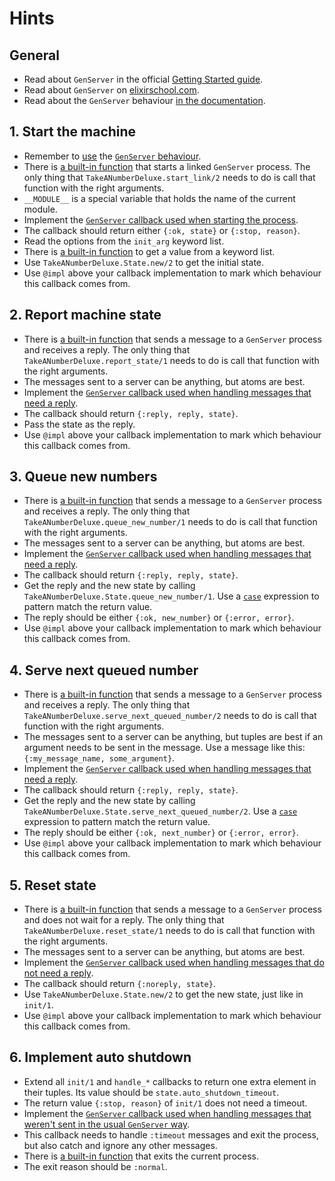 # Hints

## General

- Read about `GenServer` in the official [Getting Started guide][getting-started-genserver].
- Read about `GenServer` on [elixirschool.com][elixir-school-genserver].
- Read about the `GenServer` behaviour [in the documentation][genserver].

## 1. Start the machine

- Remember to [use][use] the [`GenServer` behaviour][genserver].
- There is [a built-in function][start-link] that starts a linked `GenServer` process. The only thing that `TakeANumberDeluxe.start_link/2` needs to do is call that function with the right arguments.
- `__MODULE__` is a special variable that holds the name of the current module.
- Implement the [`GenServer` callback used when starting the process][init].
- The callback should return either `{:ok, state}` or `{:stop, reason}`.
- Read the options from the `init_arg` keyword list.
- There is [a built-in function][keyword-get] to get a value from a keyword list.
- Use `TakeANumberDeluxe.State.new/2` to get the initial state.
- Use `@impl` above your callback implementation to mark which behaviour this callback comes from.

## 2. Report machine state

- There is [a built-in function][call] that sends a message to a `GenServer` process and receives a reply. The only thing that `TakeANumberDeluxe.report_state/1` needs to do is call that function with the right arguments.
- The messages sent to a server can be anything, but atoms are best.
- Implement the [`GenServer` callback used when handling messages that need a reply][handle-call].
- The callback should return `{:reply, reply, state}`.
- Pass the state as the reply.
- Use `@impl` above your callback implementation to mark which behaviour this callback comes from.

## 3. Queue new numbers

- There is [a built-in function][call] that sends a message to a `GenServer` process and receives a reply. The only thing that `TakeANumberDeluxe.queue_new_number/1` needs to do is call that function with the right arguments.
- The messages sent to a server can be anything, but atoms are best.
- Implement the [`GenServer` callback used when handling messages that need a reply][handle-call].
- The callback should return `{:reply, reply, state}`.
- Get the reply and the new state by calling `TakeANumberDeluxe.State.queue_new_number/1`. Use a [`case`][case] expression to pattern match the return value.
- The reply should be either `{:ok, new_number}` or `{:error, error}`.
- Use `@impl` above your callback implementation to mark which behaviour this callback comes from.

## 4. Serve next queued number

- There is [a built-in function][call] that sends a message to a `GenServer` process and receives a reply. The only thing that `TakeANumberDeluxe.serve_next_queued_number/2` needs to do is call that function with the right arguments.
- The messages sent to a server can be anything, but tuples are best if an argument needs to be sent in the message. Use a message like this: `{:my_message_name, some_argument}`.
- Implement the [`GenServer` callback used when handling messages that need a reply][handle-call].
- The callback should return `{:reply, reply, state}`.
- Get the reply and the new state by calling `TakeANumberDeluxe.State.serve_next_queued_number/2`. Use a [`case`][case] expression to pattern match the return value.
- The reply should be either `{:ok, next_number}` or `{:error, error}`.
- Use `@impl` above your callback implementation to mark which behaviour this callback comes from.

## 5. Reset state

- There is [a built-in function][cast] that sends a message to a `GenServer` process and does not wait for a reply. The only thing that `TakeANumberDeluxe.reset_state/1` needs to do is call that function with the right arguments.
- The messages sent to a server can be anything, but atoms are best.
- Implement the [`GenServer` callback used when handling messages that do not need a reply][handle-cast].
- The callback should return `{:noreply, state}`.
- Use `TakeANumberDeluxe.State.new/2` to get the new state, just like in `init/1`.
- Use `@impl` above your callback implementation to mark which behaviour this callback comes from.

## 6. Implement auto shutdown

- Extend all `init/1` and `handle_*` callbacks to return one extra element in their tuples. Its value should be `state.auto_shutdown_timeout`.
- The return value `{:stop, reason}` of `init/1` does not need a timeout.
- Implement the [`GenServer` callback used when handling messages that weren't sent in the usual `GenServer` way][handle-info].
- This callback needs to handle `:timeout` messages and exit the process, but also catch and ignore any other messages.
- There is [a built-in function][exit] that exits the current process.
- The exit reason should be `:normal`.

[getting-started-genserver]: https://elixir-lang.org/getting-started/mix-otp/genserver.html
[elixir-school-genserver]: https://elixirschool.com/en/lessons/advanced/otp_concurrency
[genserver]: https://hexdocs.pm/elixir/GenServer.html
[use]: https://hexdocs.pm/elixir/Kernel.html#use/2
[impl]: https://hexdocs.pm/elixir/Module.html#module-impl
[start-link]: https://hexdocs.pm/elixir/GenServer.html#start_link/3
[call]: https://hexdocs.pm/elixir/GenServer.html#call/2
[cast]: https://hexdocs.pm/elixir/GenServer.html#cast/2
[init]: https://hexdocs.pm/elixir/GenServer.html#c:init/1
[handle-call]: https://hexdocs.pm/elixir/GenServer.html#c:handle_call/3
[handle-cast]: https://hexdocs.pm/elixir/GenServer.html#c:handle_cast/2
[handle-info]: https://hexdocs.pm/elixir/GenServer.html#c:handle_info/2
[keyword-get]: https://hexdocs.pm/elixir/Keyword.html#get/3
[case]: https://hexdocs.pm/elixir/Kernel.SpecialForms.html#case/2
[exit]: https://hexdocs.pm/elixir/Process.html#exit/2
